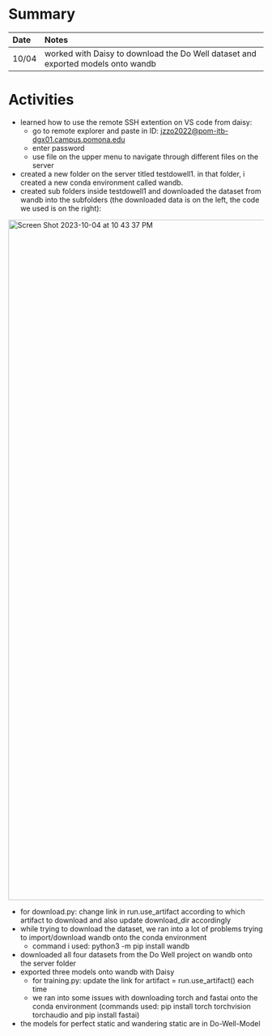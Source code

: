 # Summary

| Date   | Notes
| :----- | :-------------------------------
| 10/04  | worked with Daisy to download the Do Well dataset and exported models onto wandb 

# Activities

* learned how to use the remote SSH extention on VS code from daisy:
  * go to remote explorer and paste in ID: jzzo2022@pom-itb-dgx01.campus.pomona.edu
  * enter password
  * use file on the upper menu to navigate through different files on the server 
* created a new folder on the server titled testdowell1. in that folder, i created a new conda environment called wandb. 
* created sub folders inside testdowell1 and downloaded the dataset from wandb into the subfolders (the downloaded data is on the left, the code we used is on the right):
<img width="1343" alt="Screen Shot 2023-10-04 at 10 43 37 PM" src="https://github.com/ellazhuu/ARCS-Reports/assets/133688323/35835af2-cff3-45ba-b738-ef2e14c6206c">

* for download.py: change link in run.use_artifact according to which artifact to download and also update download_dir accordingly
* while trying to download the dataset, we ran into a lot of problems trying to import/download wandb onto the conda environment
  * command i used: python3 -m pip install wandb
* downloaded all four datasets from the Do Well project on wandb onto the server folder
* exported three models onto wandb with Daisy
  * for training.py: update the link for artifact = run.use_artifact() each time
  * we ran into some issues with downloading torch and fastai onto the conda environment (commands used: pip install torch torchvision torchaudio and pip install fastai)
* the models for perfect static and wandering static are in Do-Well-Model
